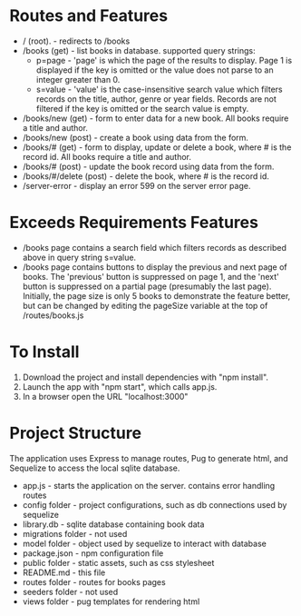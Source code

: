 
# Routes and Features #

* / (root).         - redirects to /books
* /books (get)      - list books in database. supported query strings:
  * p=page  - 'page' is which the page of the results to display. Page 1 is 
              displayed if the key is omitted or the value does not parse to an 
              integer greater than 0.
  * s=value - 'value' is the case-insensitive search value which filters records 
              on the title, author, genre or year fields. Records are not 
              filtered if the key is omitted or the search value is empty.
* /books/new (get)  - form to enter data for a new book. All books require a title 
                    and author.
* /books/new (post) - create a book using data from the form.
* /books/# (get)    - form to display, update or delete a book, where # is the 
                      record id.  All books require a title and author.
* /books/# (post)   - update the book record using data from the form.
* /books/#/delete (post) - delete the book, where # is the record id.
* /server-error     - display an error 599 on the server error page.

# Exceeds Requirements Features #

* /books page contains a search field which filters records as described above in 
  query string s=value.
* /books page contains buttons to display the previous and next page of books. The
  'previous' button is suppressed on page 1, and the 'next' button is suppressed 
  on a partial page (presumably the last page). Initially, the page size is only 
  5 books to demonstrate the feature better, but can be changed by editing the 
  pageSize variable at the top of /routes/books.js

# To Install #

1. Download the project and install dependencies with "npm install".
2. Launch the app with "npm start", which calls app.js.
3. In a browser open the URL "localhost:3000"

# Project Structure #

The application uses Express to manage routes, Pug to generate html, and 
Sequelize to access the local sqlite database.

* app.js        - starts the application on the server. contains error handling routes
* config folder - project configurations, such as db connections used by sequelize
* library.db    - sqlite database containing book data
* migrations folder - not used
* model folder  - object used by sequelize to interact with database 
* package.json  - npm configuration file
* public folder - static assets, such as css stylesheet
* README.md     - this file
* routes folder - routes for books pages
* seeders folder - not used
* views folder  - pug templates for rendering html
